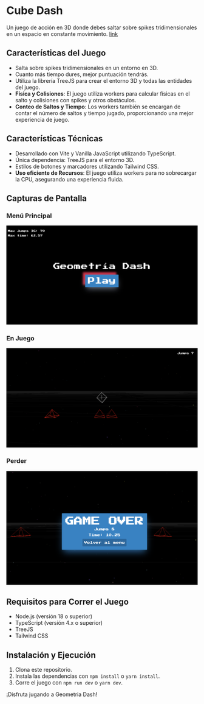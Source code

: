 
# Cube Dash


Un juego de acción en 3D donde debes saltar sobre spikes tridimensionales en un espacio en constante
movimiento. [link](https://main--geometriadash.netlify.app/)

## Características del Juego

* Salta sobre spikes tridimensionales en un entorno en 3D.
* Cuanto más tiempo dures, mejor puntuación tendrás.
* Utiliza la librería TreeJS para crear el entorno 3D y todas las entidades del juego.
* **Física y Colisiones**: El juego utiliza workers para calcular físicas en el salto y colisiones con
spikes y otros obstáculos.
* **Conteo de Saltos y Tiempo**: Los workers también se encargan de contar el número de saltos y tiempo
jugado, proporcionando una mejor experiencia de juego.

## Características Técnicas

* Desarrollado con Vite y Vanilla JavaScript utilizando TypeScript.
* Única dependencia: TreeJS para el entorno 3D.
* Estilos de botones y marcadores utilizando Tailwind CSS.
* **Uso eficiente de Recursos**: El juego utiliza workers para no sobrecargar la CPU, asegurando una
experiencia fluida.

## Capturas de Pantalla

### Menú Principal

![Menu Principal](/public/menu.png)

### En Juego

![En Juego](/public/in-game-jump.png)

### Perder

![Perder](/public/game-over.png)

## Requisitos para Correr el Juego

* Node.js (versión 18 o superior)
* TypeScript (versión 4.x o superior)
* TreeJS
* Tailwind CSS

## Instalación y Ejecución

1. Clona este repositorio.
2. Instala las dependencias con `npm install` o `yarn install`.
3. Corre el juego con `npm run dev` o `yarn dev`.

¡Disfruta jugando a Geometria Dash!